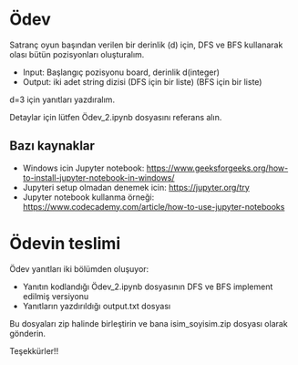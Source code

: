# Ödev

Satranç oyun başından verilen bir derinlik (d) için, DFS ve BFS kullanarak olası bütün pozisyonları oluşturalım. 

- Input: Başlangıç pozisyonu board, derinlik d(integer)
- Output: iki adet string dizisi (DFS için bir liste) (BFS için bir liste)

d=3 için yanıtları yazdıralım.

Detaylar için lütfen Ödev_2.ipynb dosyasını referans alın. 

## Bazı kaynaklar

- Windows icin Jupyter notebook: https://www.geeksforgeeks.org/how-to-install-jupyter-notebook-in-windows/ 
- Jupyteri setup olmadan denemek icin: https://jupyter.org/try 
- Jupyter notebook kullanma örneği: https://www.codecademy.com/article/how-to-use-jupyter-notebooks 

# Ödevin teslimi

Ödev yanıtları iki bölümden oluşuyor:
 * Yanıtın kodlandığı Ödev_2.ipynb dosyasının DFS ve BFS implement edilmiş versiyonu
 * Yanıtların yazdırıldığı output.txt dosyası
    
Bu dosyaları zip halinde birleştirin ve bana isim_soyisim.zip dosyası olarak gönderin.


Teşekkürler!! 



